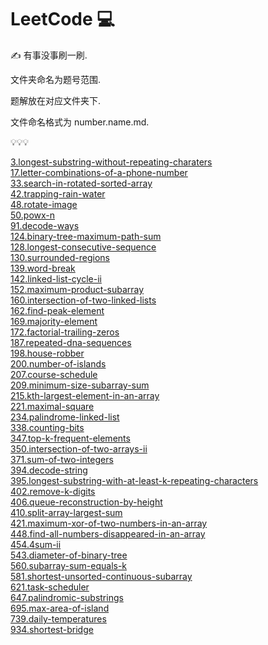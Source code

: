 # LeetCode 💻

✍  有事没事刷一刷.

文件夹命名为题号范围.

题解放在对应文件夹下.

文件命名格式为 number.name.md.

💡💡💡

[3.longest-substring-without-repeating-charaters](/000-099/3.longest-substring-without-repeating-charaters.md)    
[17.letter-combinations-of-a-phone-number](/000-099/17.letter-combinations-of-a-phone-number.md)    
[33.search-in-rotated-sorted-array](/000-099/33.search-in-rotated-sorted-array.md)    
[42.trapping-rain-water](/000-099/42.trapping-rain-water.md)    
[48.rotate-image](/000-099/48.rotate-image.md)    
[50.powx-n](/000-099/50.powx-n.md)    
[91.decode-ways](/000-099/91.decode-ways.md)    
[124.binary-tree-maximum-path-sum](/100-199/124.binary-tree-maximum-path-sum.md)    
[128.longest-consecutive-sequence](/100-199/128.longest-consecutive-sequence.md)    
[130.surrounded-regions](/100-199/130.surrounded-regions.md)    
[139.word-break](/100-199/139.word-break.md)    
[142.linked-list-cycle-ii](/100-199/142.linked-list-cycle-ii.md)    
[152.maximum-product-subarray](/100-199/152.maximum-product-subarray.md)    
[160.intersection-of-two-linked-lists](/100-199/160.intersection-of-two-linked-lists.md)    
[162.find-peak-element](/100-199/162.find-peak-element.md)    
[169.majority-element](/100-199/169.majority-element.md)    
[172.factorial-trailing-zeros](/100-199/172.factorial-trailing-zeros.md)    
[187.repeated-dna-sequences](/100-199/187.repeated-dna-sequences.md)    
[198.house-robber](/100-199/198.house-robber.md)    
[200.number-of-islands](/200-299/200.number-of-islands.md)    
[207.course-schedule](/200-299/207.course-schedule.md)    
[209.minimum-size-subarray-sum](/200-299/209.minimum-size-subarray-sum.md)    
[215.kth-largest-element-in-an-array](/200-299/215.kth-largest-element-in-an-array.md)    
[221.maximal-square](/200-299/221.maximal-square.md)    
[234.palindrome-linked-list](/200-299/234.palindrome-linked-list.md)    
[338.counting-bits](/300-399/338.counting-bits.md)    
[347.top-k-frequent-elements](/300-399/347.top-k-frequent-elements.md)    
[350.intersection-of-two-arrays-ii](/300-399/350.intersection-of-two-arrays-ii.md)    
[371.sum-of-two-integers](/300-399/371.sum-of-two-integers.md)    
[394.decode-string](/300-399/394.decode-string.md)    
[395.longest-substring-with-at-least-k-repeating-characters](/300-399/395.longest-substring-with-at-least-k-repeating-characters.md)    
[402.remove-k-digits](/400-499/402.remove-k-digits.md)    
[406.queue-reconstruction-by-height](/400-499/406.queue-reconstruction-by-height.md)    
[410.split-array-largest-sum](/400-499/410.split-array-largest-sum.md)    
[421.maximum-xor-of-two-numbers-in-an-array](/400-499/421.maximum-xor-of-two-numbers-in-an-array.md)    
[448.find-all-numbers-disappeared-in-an-array](/400-499/448.find-all-numbers-disappeared-in-an-array.md)    
[454.4sum-ii](/400-499/454.4sum-ii.md)    
[543.diameter-of-binary-tree](/500-599/543.diameter-of-binary-tree.md)    
[560.subarray-sum-equals-k](/500-599/560.subarray-sum-equals-k.md)    
[581.shortest-unsorted-continuous-subarray](/500-599/581.shortest-unsorted-continuous-subarray.md)    
[621.task-scheduler](/600-699/621.task-scheduler.md)    
[647.palindromic-substrings](/600-699/647.palindromic-substrings.md)    
[695.max-area-of-island](/600-699/695.max-area-of-island.md)    
[739.daily-temperatures](/700-799/739.daily-temperatures.md)    
[934.shortest-bridge](/900-999/934.shortest-bridge.md)    

